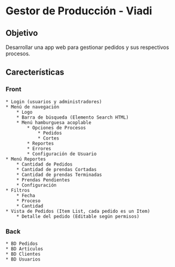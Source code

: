 # Gestor de Producción - Viadi

## Objetivo
Desarrollar una app web para gestionar pedidos y sus respectivos procesos.

## Carecterísticas

### Front

    * Login (usuarios y administradores)
    * Menú de navegación
        * Logo 
        * Barra de búsqueda (Elemento Search HTML)
        * Menú hamburguesa acoplable
            * Opciones de Procesos
                * Pedidos
                * Cortes
            * Reportes
            * Errores
            * Configuración de Usuario
    * Menú Reportes
        * Cantidad de Pedidos
        * Cantidad de prendas Cortadas
        * Cantidad de prendas Terminadas
        * Prendas Pendientes
        * Configuración
    * Filtros 
        * Fecha
        * Proceso
        * Cantidad
    * Vista de Pedidos (Item List, cada pedido es un Item)
        * Detalle del pedido (Editable según permisos)

### Back

    * BD Pedidos
    * BD Artículos
    * BD Clientes
    * BD Usuarios

